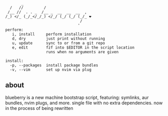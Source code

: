 ```
       _                              
  /   //         /                    
 /__ //  . . _  /__ _  __  __  __  ,  
/_) </_ (_/_</_/_) </_/ (_/ (_/ (_/_ ❤
                                 /    
                                '
perform:
   i, install     perform installation
   d, dry         just print without running
   u, update      sync to or from a git repo
   e, edit        fzf into $EDITOR in the script location
                  runs when no arguments are given

install:
  -p, --packages  install package bundles
  -v, --vim       set up nvim via plug
```

## about
blueberry is a new machine bootstrap script, featuring: symlinks, aur bundles, nvim plugs, and more. single file with no extra dependencies. now in the process of being rewritten 
